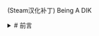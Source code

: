 (Steam汉化补丁) Being A DIK
<details><summary># 前言</summary>
- <details><summary>原专栏前言</summary></details>
<p>

#### We can hide anything, even code!

```ruby
   puts "Hello World"
```

</p>

</details>
